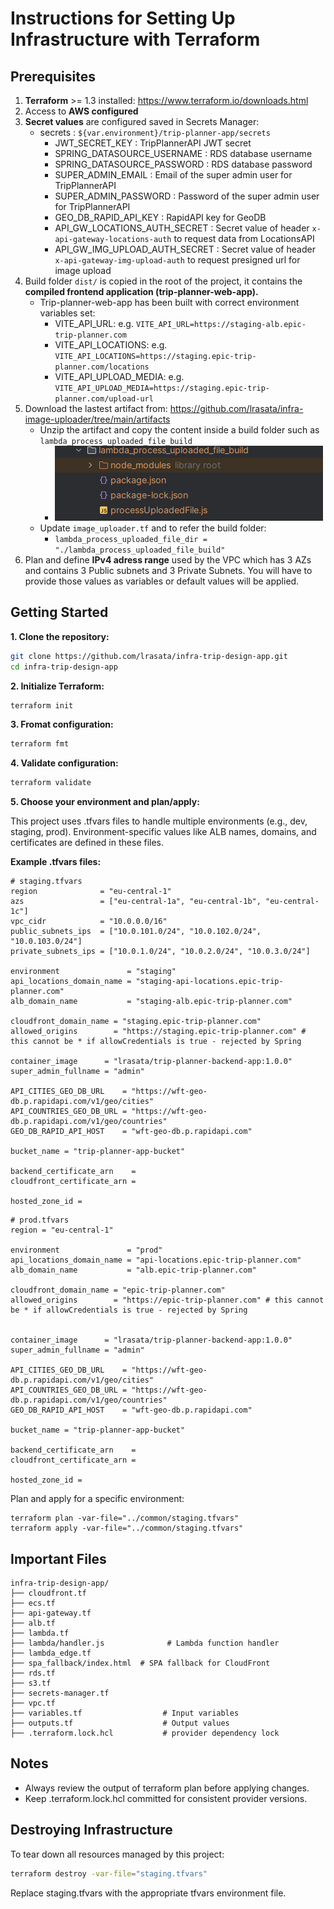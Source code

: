 # Instructions for Setting Up Infrastructure with Terraform

## Prerequisites

1. **Terraform** >= 1.3 installed: https://www.terraform.io/downloads.html
2. Access to **AWS configured**
3. **Secret values** are configured saved in Secrets Manager:
   - secrets : `${var.environment}/trip-planner-app/secrets`
     - JWT_SECRET_KEY : TripPlannerAPI JWT secret
     - SPRING_DATASOURCE_USERNAME : RDS database username
     - SPRING_DATASOURCE_PASSWORD : RDS database password
     - SUPER_ADMIN_EMAIL : Email of the super admin user for TripPlannerAPI
     - SUPER_ADMIN_PASSWORD : Password of the super admin user for TripPlannerAPI
     - GEO_DB_RAPID_API_KEY : RapidAPI key for GeoDB
     - API_GW_LOCATIONS_AUTH_SECRET : Secret value of header `x-api-gateway-locations-auth` to request data from LocationsAPI
     - API_GW_IMG_UPLOAD_AUTH_SECRET : Secret value of header `x-api-gateway-img-upload-auth` to request presigned url for image upload
4. Build folder `dist/` is copied in the root of the project, it contains the **compiled frontend application (trip-planner-web-app).**
   - Trip-planner-web-app has been built with correct environment variables set:
     - VITE_API_URL: e.g. `VITE_API_URL=https://staging-alb.epic-trip-planner.com`
     - VITE_API_LOCATIONS: e.g. `VITE_API_LOCATIONS=https://staging.epic-trip-planner.com/locations`
     - VITE_API_UPLOAD_MEDIA: e.g. `VITE_API_UPLOAD_MEDIA=https://staging.epic-trip-planner.com/upload-url`
5. Download the lastest artifact from: https://github.com/lrasata/infra-image-uploader/tree/main/artifacts
   - Unzip the artifact and copy the content inside a build folder such as `lambda_process_uploaded_file_build`
     - <img src="./docs/build-structure-lambda-process-uploaded-file.png" alt="build-folder-structure"> 
   - Update `image_uploader.tf` and to refer the build folder:
     - `lambda_process_uploaded_file_dir = "./lambda_process_uploaded_file_build"`
6. Plan and define **IPv4 adress range** used by the VPC which has 3 AZs and contains 3 Public subnets and 3 Private Subnets. You will have to provide those values as variables or default values will be applied.


## Getting Started

**1. Clone the repository:**

```bash
git clone https://github.com/lrasata/infra-trip-design-app.git
cd infra-trip-design-app
```

**2. Initialize Terraform:**

````bash
terraform init
````

**3. Fromat configuration:**

````bash
terraform fmt
````

**4. Validate configuration:**

````bash
terraform validate
````

**5. Choose your environment and plan/apply:**

This project uses .tfvars files to handle multiple environments (e.g., dev, staging, prod). Environment-specific values like ALB names, domains, and certificates are defined in these files.

**Example .tfvars files:**

````text
# staging.tfvars
region              = "eu-central-1"
azs                 = ["eu-central-1a", "eu-central-1b", "eu-central-1c"]
vpc_cidr            = "10.0.0.0/16"
public_subnets_ips  = ["10.0.101.0/24", "10.0.102.0/24", "10.0.103.0/24"]
private_subnets_ips = ["10.0.1.0/24", "10.0.2.0/24", "10.0.3.0/24"]

environment               = "staging"
api_locations_domain_name = "staging-api-locations.epic-trip-planner.com"
alb_domain_name           = "staging-alb.epic-trip-planner.com"

cloudfront_domain_name = "staging.epic-trip-planner.com"
allowed_origins        = "https://staging.epic-trip-planner.com" # this cannot be * if allowCredentials is true - rejected by Spring

container_image      = "lrasata/trip-planner-backend-app:1.0.0"
super_admin_fullname = "admin"

API_CITIES_GEO_DB_URL    = "https://wft-geo-db.p.rapidapi.com/v1/geo/cities"
API_COUNTRIES_GEO_DB_URL = "https://wft-geo-db.p.rapidapi.com/v1/geo/countries"
GEO_DB_RAPID_API_HOST    = "wft-geo-db.p.rapidapi.com"

bucket_name = "trip-planner-app-bucket"

backend_certificate_arn    = 
cloudfront_certificate_arn = 

hosted_zone_id = 
````

````text
# prod.tfvars
region = "eu-central-1"

environment               = "prod"
api_locations_domain_name = "api-locations.epic-trip-planner.com"
alb_domain_name           = "alb.epic-trip-planner.com"

cloudfront_domain_name = "epic-trip-planner.com"
allowed_origins        = "https://epic-trip-planner.com" # this cannot be * if allowCredentials is true - rejected by Spring


container_image      = "lrasata/trip-planner-backend-app:1.0.0"
super_admin_fullname = "admin"

API_CITIES_GEO_DB_URL    = "https://wft-geo-db.p.rapidapi.com/v1/geo/cities"
API_COUNTRIES_GEO_DB_URL = "https://wft-geo-db.p.rapidapi.com/v1/geo/countries"
GEO_DB_RAPID_API_HOST    = "wft-geo-db.p.rapidapi.com"

bucket_name = "trip-planner-app-bucket"

backend_certificate_arn    = 
cloudfront_certificate_arn = 

hosted_zone_id = 
````

Plan and apply for a specific environment:

````text
terraform plan -var-file="../common/staging.tfvars"
terraform apply -var-file="../common/staging.tfvars"
````

## Important Files

````text
infra-trip-design-app/
├── cloudfront.tf                   
├── ecs.tf  
├── api-gateway.tf                    
├── alb.tf 
├── lambda.tf
├── lambda/handler.js              # Lambda function handler  
├── lambda_edge.tf
├── spa_fallback/index.html  # SPA fallback for CloudFront                 
├── rds.tf                  
├── s3.tf    
├── secrets-manager.tf     
├── vpc.tf                   
├── variables.tf                  # Input variables
├── outputs.tf                    # Output values
├── .terraform.lock.hcl           # provider dependency lock
````

## Notes

- Always review the output of terraform plan before applying changes.
- Keep .terraform.lock.hcl committed for consistent provider versions.

## Destroying Infrastructure

To tear down all resources managed by this project:

````bash
terraform destroy -var-file="staging.tfvars"
````

Replace staging.tfvars with the appropriate tfvars environment file.